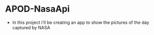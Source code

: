 # APOD-NasaApi

- In this project i'll be creating an app to show the pictures of the day captured by NASA
